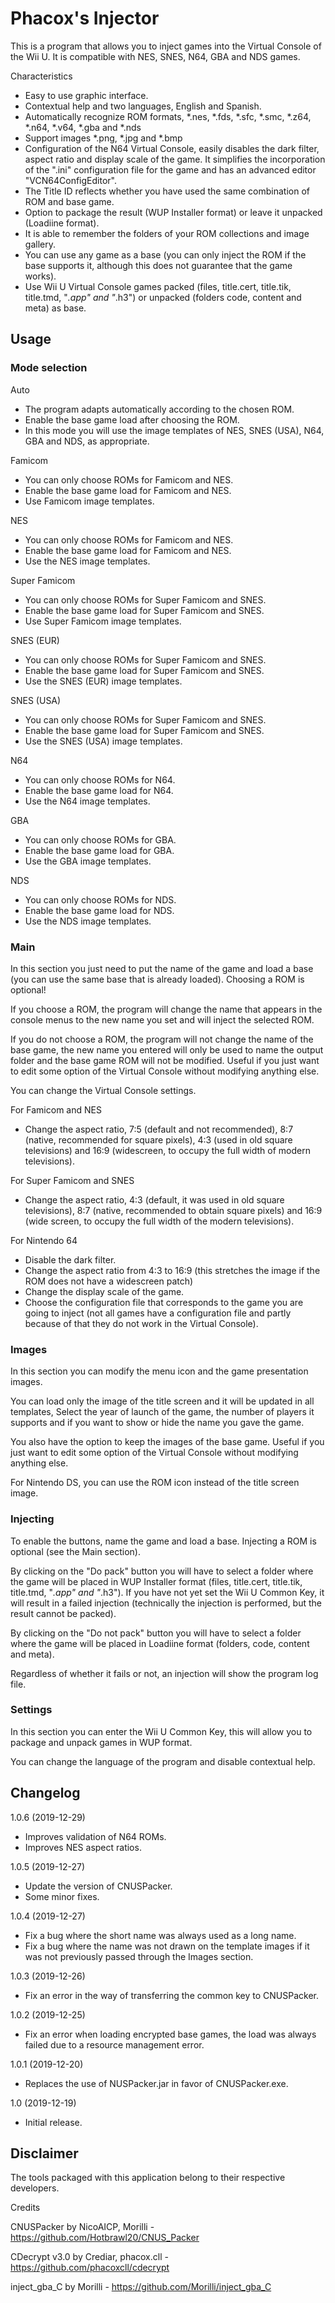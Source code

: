 # Phacox's Injector
This is a program that allows you to inject games into the Virtual Console of the Wii U. It is compatible with NES, SNES, N64, GBA and NDS games.

Characteristics

- Easy to use graphic interface.
- Contextual help and two languages, English and Spanish.
- Automatically recognize ROM formats, *.nes, *.fds, *.sfc, *.smc, *.z64, *.n64, *.v64, *.gba and *.nds
- Support images *.png, *.jpg and *.bmp
- Configuration of the N64 Virtual Console, easily disables the dark filter, aspect ratio and display scale of the game. It simplifies the incorporation of the ".ini" configuration file for the game and has an advanced editor "VCN64ConfigEditor".
- The Title ID reflects whether you have used the same combination of ROM and base game.
- Option to package the result (WUP Installer format) or leave it unpacked (Loadiine format).
- It is able to remember the folders of your ROM collections and image gallery.
- You can use any game as a base (you can only inject the ROM if the base supports it, although this does not guarantee that the game works).
- Use Wii U Virtual Console games packed (files, title.cert, title.tik, title.tmd, "*.app" and "*.h3") or unpacked (folders code, content and meta) as base.

## Usage

### Mode selection

Auto
- The program adapts automatically according to the chosen ROM.
- Enable the base game load after choosing the ROM.
- In this mode you will use the image templates of NES, SNES (USA), N64, GBA and NDS, as appropriate.

Famicom
- You can only choose ROMs for Famicom and NES.
- Enable the base game load for Famicom and NES.
- Use Famicom image templates.

NES
- You can only choose ROMs for Famicom and NES.
- Enable the base game load for Famicom and NES.
- Use the NES image templates.

Super Famicom
- You can only choose ROMs for Super Famicom and SNES.
- Enable the base game load for Super Famicom and SNES.
- Use Super Famicom image templates.

SNES (EUR)
- You can only choose ROMs for Super Famicom and SNES.
- Enable the base game load for Super Famicom and SNES.
- Use the SNES (EUR) image templates.

SNES (USA)
- You can only choose ROMs for Super Famicom and SNES.
- Enable the base game load for Super Famicom and SNES.
- Use the SNES (USA) image templates.

N64
- You can only choose ROMs for N64.
- Enable the base game load for N64.
- Use the N64 image templates.

GBA
- You can only choose ROMs for GBA.
- Enable the base game load for GBA.
- Use the GBA image templates.

NDS
- You can only choose ROMs for NDS.
- Enable the base game load for NDS.
- Use the NDS image templates.


### Main

In this section you just need to put the name of the game and load a base (you can use the same base that is already loaded). Choosing a ROM is optional!

If you choose a ROM, the program will change the name that appears in the console menus to the new name you set and will inject the selected ROM.

If you do not choose a ROM, the program will not change the name of the base game, the new name you entered will only be used to name the output folder and the base game ROM will not be modified. Useful if you just want to edit some option of the Virtual Console without modifying anything else.

You can change the Virtual Console settings.

For Famicom and NES
- Change the aspect ratio, 7:5 (default and not recommended), 8:7 (native, recommended for square pixels), 4:3 (used in old square televisions) and 16:9 (widescreen, to occupy the full width of modern televisions).

For Super Famicom and SNES
- Change the aspect ratio, 4:3 (default, it was used in old square televisions), 8:7 (native, recommended to obtain square pixels) and 16:9 (wide screen, to occupy the full width of the modern televisions).

For Nintendo 64
- Disable the dark filter.
- Change the aspect ratio from 4:3 to 16:9 (this stretches the image if the ROM does not have a widescreen patch)
- Change the display scale of the game.
- Choose the configuration file that corresponds to the game you are going to inject (not all games have a configuration file and partly because of that they do not work in the Virtual Console).


### Images

In this section you can modify the menu icon and the game presentation images.

You can load only the image of the title screen and it will be updated in all templates, Select the year of launch of the game, the number of players it supports and if you want to show or hide the name you gave the game.

You also have the option to keep the images of the base game. Useful if you just want to edit some option of the Virtual Console without modifying anything else.

For Nintendo DS, you can use the ROM icon instead of the title screen image.


### Injecting

To enable the buttons, name the game and load a base. Injecting a ROM is optional (see the Main section).

By clicking on the "Do pack" button you will have to select a folder where the game will be placed in WUP Installer format (files, title.cert, title.tik, title.tmd, "*.app" and "*.h3"). If you have not yet set the Wii U Common Key, it will result in a failed injection (technically the injection is performed, but the result cannot be packed).

By clicking on the "Do not pack" button you will have to select a folder where the game will be placed in Loadiine format (folders, code, content and meta).

Regardless of whether it fails or not, an injection will show the program log file.


### Settings

In this section you can enter the Wii U Common Key, this will allow you to package and unpack games in WUP format.

You can change the language of the program and disable contextual help.



## Changelog
1.0.6 (2019-12-29)
- Improves validation of N64 ROMs.
- Improves NES aspect ratios.

1.0.5 (2019-12-27)
- Update the version of CNUSPacker.
- Some minor fixes.

1.0.4 (2019-12-27)
- Fix a bug where the short name was always used as a long name.
- Fix a bug where the name was not drawn on the template images if it was not previously passed through the Images section.

1.0.3 (2019-12-26)
- Fix an error in the way of transferring the common key to CNUSPacker.

1.0.2 (2019-12-25)
- Fix an error when loading encrypted base games, the load was always failed due to a resource management error.

1.0.1 (2019-12-20)
- Replaces the use of NUSPacker.jar in favor of CNUSPacker.exe.

1.0 (2019-12-19)
- Initial release.



## Disclaimer

The tools packaged with this application belong to their respective developers.

Credits

CNUSPacker by NicoAICP, Morilli - https://github.com/Hotbrawl20/CNUS_Packer

CDecrypt v3.0 by Crediar, phacox.cll - https://github.com/phacoxcll/cdecrypt

inject_gba_C by Morilli - https://github.com/Morilli/inject_gba_C
